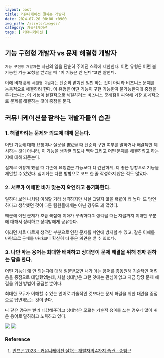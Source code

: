 ```yaml
---
layout: post
title: 커뮤니케이션 잘하는 개발자
date: 2024-07-20 08:00 +0900
img_path: /assets/images/
category: 커뮤니케이션
tags: [ 커뮤니케이션 ]
---
```


## 기능 구현형 개발자 vs 문제 해결형 개발자

`기능 구현형 개발자`는 자신의 일을 단순히 주어진 스펙에 제한한다. 이런 유형은 어떤 불가능한 기능 요청을 받았을 때 "이 기능은 안 된다"고만 말한다.

이에 비해 `문제 해결형 개발자`는 단순히 맡겨진 일만 하는 것이 아니라 비즈니스 문제를 능동적으로 해결하려 한다. 이 유형은 어떤 기능이 구현 가능한지 불가능한지에 중점을 두기보다는, 이 기능이 본질적으로
해결하려는 비즈니스 문제점을 파악해 가장 효과적으로 문제를 해결하는 것에 중점을 둔다.

## 커뮤니케이션을 잘하는 개발자들의 습관

### 1. 해결하려는 문제와 의도에 대해 묻는다.

어떤 기능에 대해 요청이나 질문을 받았을 때 단순히 구현 여부를 말하거나 해결책만 제시하는 것이 아니라, 이 기능을 생각한 의도나 맥락 그리고 어떤 문제를 해결하려고 하는지에 대해 되묻는다. 

실제로 이렇게 했을 때 기존에 요청받은 기능보다 더 간단하게, 더 좋은 방향으로 기능을 제안할 수 있었다. 심지어는 다른 방법으로 코드 한 줄 작성하지 않은 적도 많았다.

### 2. 서로가 이해한 바가 맞는지 확인하고 동기화한다.

일하다 보면 나처럼 이해할 거라 생각하지만 사실 그렇지 않을 확률이 꽤 높다. 또 당연하다고 생각했던 것이 다른 팀원들에게는 아닌 경우도 꽤 많았다.

때문에 어떤 문제가 조금 복잡해 이해가 부족하다고 생각될 때는 지금까지 이해한 부분에 대해서 정리하고 상대방에게 공유한다. 

이러면 서로 다르게 생각한 부분으로 인한 문제를 미연에 방지할 수 있고, 같은 이해를 바탕으로 문제를 바라보니 확실히 더 좋은 의견을 낼 수 있었다.

### 3. 나만 아는 용어는 최대한 배제하고 상대방이 문제 해결을 위해 진짜 원하는 답을 한다.

어떤 기능이 왜 안 되는지에 대해 질문받으면 내가 아는 용어를 총동원해 기술적인 어려움을 중점으로 대답했었는데, 사실 상대방은 그런 것에는 관심이 없고 지금 당장 문제 해결을 위한 방법이 궁금할 뿐이다.

최대한 모두가 이해할 수 있는 언어로 기술적인 것보다는 문제 해결을 위한 대안을 중점으로 답변해보는 것이 좋다.

나 같은 경우는 빨리 대답해주려고 상대방은 모르는 기술적 용어를 쓰는 경우가 많아 쉬운 용어로 말하려고 노력하고 있다.

![]({{site.url}}/assets/images/commnunication-1.png)
![]({{site.url}}/assets/images/commnunication-2.png)

### Reference

1. [인프콘 2023 - 커뮤니케이션 잘하는 개발자의 4가지 습관 - 송범근](https://www.inflearn.com/course/lecture?courseSlug=%EC%9D%B8%ED%94%84%EC%BD%982023-%EB%8B%A4%EC%8B%9C%EB%B3%B4%EA%B8%B0&unitId=177902&tab=curriculum)

